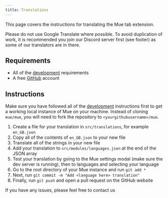 ```yaml
---
title: Translations
---
```


This page covers the instructions for translating the Mue tab extension.

Please do not use Google Translate where possible. To avoid duplication of work, it is recommended you join our Discord server first (see footer) as some of our translators are in there.

## Requirements
* All of the [development](/development) requirements
* A free [GitHub](https://github.com) account

## Instructions
Make sure you have followed all of the [development](/development) instructions first to get a working local instance of Mue on your machine. Instead of cloning ``mue/mue``, you will need to fork the repository to ``<yourgithubusername>/mue``.

1. Create a file for your translation in ``src/translations``, for example ``en_GB.json``
2. Copy all of the contents of ``en_GB.json`` to your new file
3. Translate all of the strings in your new file
4. Add your translation to ``src/modules/languages.json`` at the end of the JSON array
5. Test your translation by going to the Mue settings modal (make sure the dev server is running), then to languages and selecting your language
6. Go to the root directory of your Mue instance and run ``git add *``
7. Next, run ``git commit -m "Add <language here> translation"``
8. Finally, run ``git push`` and open a pull request on the GitHub website

If you have any issues, please feel free to contact us